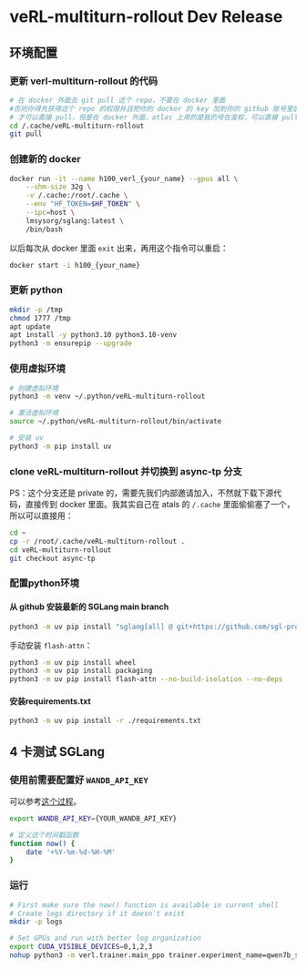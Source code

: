 # veRL-multiturn-rollout Dev Release

## 环境配置

### 更新 verl-multiturn-rollout 的代码

```bash
# 在 docker 外面去 git pull 这个 repo，不要在 docker 里面
#否则你得先获得这个 repo 的权限并且把你的 docker 的 key 加到你的 github 账号里面
# 才可以直接 pull，但是在 docker 外面，atlas 上用的是我的号在鉴权，可以直接 pull
cd /.cache/veRL-multiturn-rollout
git pull
```

### 创建新的 docker

```bash
docker run -it --name h100_verl_{your_name} --gpus all \
    --shm-size 32g \
    -v /.cache:/root/.cache \
    --env "HF_TOKEN=$HF_TOKEN" \
    --ipc=host \
    lmsysorg/sglang:latest \
    /bin/bash
```

以后每次从 docker 里面 `exit` 出来，再用这个指令可以重启：

```bash
docker start -i h100_{your_name}
```

### 更新 python

```bash
mkdir -p /tmp
chmod 1777 /tmp
apt update
apt install -y python3.10 python3.10-venv
python3 -m ensurepip --upgrade
```

### 使用虚拟环境

```bash
# 创建虚拟环境
python3 -m venv ~/.python/veRL-multiturn-rollout

# 激活虚拟环境
source ~/.python/veRL-multiturn-rollout/bin/activate

# 安装 uv
python3 -m pip install uv
```

### clone veRL-multiturn-rollout 并切换到 async-tp 分支

PS：这个分支还是 private 的，需要先我们内部邀请加入，不然就下载下源代码，直接传到 docker 里面。我其实自己在 atals 的 `/.cache` 里面偷偷塞了一个，所以可以直接用：

```bash
cd ~
cp -r /root/.cache/veRL-multiturn-rollout .
cd veRL-multiturn-rollout
git checkout async-tp
```

### 配置python环境

#### 从 github 安装最新的 SGLang main branch

```bash
python3 -m uv pip install "sglang[all] @ git+https://github.com/sgl-project/sglang.git/@main#egg=sglang&subdirectory=python" --find-links https://flashinfer.ai/whl/cu124/torch2.5/flashinfer-python
```

手动安装 `flash-attn`：

```bash
python3 -m uv pip install wheel
python3 -m uv pip install packaging
python3 -m uv pip install flash-attn --no-build-isolation --no-deps
```

#### 安装requirements.txt

```bash
python3 -m uv pip install -r ./requirements.txt
```

## 4 卡测试 SGLang

### 使用前需要配置好 `WANDB_API_KEY`

可以参考[这个过程](https://community.wandb.ai/t/where-can-i-find-the-api-token-for-my-project/7914)。

```bash
export WANDB_API_KEY={YOUR_WANDB_API_KEY}

# 定义这个时间戳函数
function now() {
    date '+%Y-%m-%d-%H-%M'
}
```

### 运行

```bash
# First make sure the now() function is available in current shell
# Create logs directory if it doesn't exist
mkdir -p logs

# Set GPUs and run with better log organization
export CUDA_VISIBLE_DEVICES=0,1,2,3
nohup python3 -m verl.trainer.main_ppo trainer.experiment_name=qwen7b_sft2_$(now) > logs/qwen7b_sft2_$(now).log 2>&1 &
```